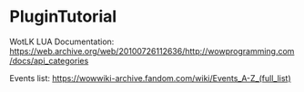 # PluginTutorial

WotLK LUA Documentation:
https://web.archive.org/web/20100726112636/http://wowprogramming.com/docs/api_categories

Events list:
https://wowwiki-archive.fandom.com/wiki/Events_A-Z_(full_list)
